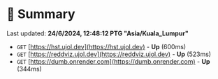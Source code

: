 # 📖 Summary
Last updated: **24/6/2024, 12:48:12 PTG "Asia/Kuala_Lumpur"**

- `GET` [https://hst.ujol.dev](https://hst.ujol.dev) - **Up** (600ms)
- `GET` [https://reddviz.ujol.dev](https://reddviz.ujol.dev) - **Up** (523ms)
- `GET` [https://dumb.onrender.com](https://dumb.onrender.com) - **Up** (344ms)
